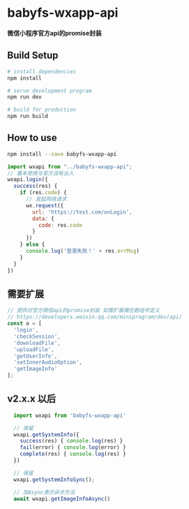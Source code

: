# babyfs-wxapp-api
__微信小程序官方api的promise封装__

## Build Setup

``` bash
# install dependencies
npm install

# serve development program
npm run dev

# build for production
npm run build
```

## How to use

``` bash
npm install --save babyfs-wxapp-api
```

```javascript
import wxapi from "../babyfs-wxapp-api";
// 基本使用与官方没有出入
wxapi.login({
  success(res) {
    if (res.code) {
      // 发起网络请求
      wx.request({
        url: 'https://test.com/onLogin',
        data: {
          code: res.code
        }
      })
    } else {
      console.log('登录失败！' + res.errMsg)
    }
  }
})
```

## 需要扩展

```javascript
// 提供对官方微信api的promise封装 如需扩展需在数组中定义
// https://developers.weixin.qq.com/miniprogram/dev/api/
const o = [
  'login',
  'checkSession',
  'downloadFile',
  'uploadFile',
  'getUserInfo',
  'setInnerAudioOption',
  'getImageInfo'
];
```

## v2.x.x 以后

```javascript
  import wxapi from 'babyfs-wxapp-api'

  // 保留
  wxapi.getSystemInfo({
    success(res) { console.log(res) }
    fail(error) { console.log(error) }
    complete(res) { console.log(res) }
  })

  // 保留
  wxapi.getSystemInfoSync();

  // 加Async表示异步方法
  await wxapi.getImageInfoAsync()
```
